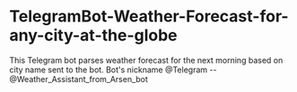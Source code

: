 # TelegramBot-Weather-Forecast-for-any-city-at-the-globe
This Telegram bot parses weather forecast for the next morning based on city name sent to the bot.
Bot's nickname @Telegram -- @Weather_Assistant_from_Arsen_bot
